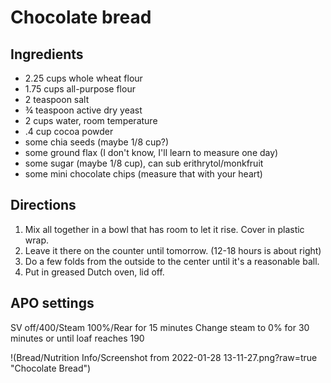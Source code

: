 # Chocolate bread

## Ingredients
* 2.25 cups whole wheat flour
* 1.75 cups all-purpose flour
* 2 teaspoon salt
* ¾ teaspoon active dry yeast
* 2 cups water, room temperature
* .4 cup cocoa powder
* some chia seeds (maybe 1/8 cup?)
* some ground flax (I don't know, I'll learn to measure one day)
* some sugar (maybe 1/8 cup), can sub erithrytol/monkfruit
* some mini chocolate chips (measure that with your heart)

## Directions
1. Mix all together in a bowl that has room to let it rise. Cover in plastic wrap. 
2. Leave it there on the counter until tomorrow. (12-18 hours is about right)
3. Do a few folds from the outside to the center until it's a reasonable ball. 
4. Put in greased Dutch oven, lid off.

## APO settings
SV off/400/Steam 100%/Rear for 15 minutes
Change steam to 0% for 30 minutes or until loaf reaches 190

!(Bread/Nutrition Info/Screenshot from 2022-01-28 13-11-27.png?raw=true "Chocolate Bread")
